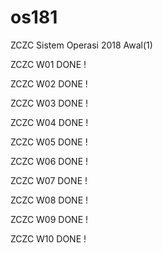 # os181
ZCZC Sistem Operasi 2018 Awal(1)

ZCZC W01 DONE !

ZCZC W02 DONE !

ZCZC W03 DONE !

ZCZC W04 DONE !

ZCZC W05 DONE !

ZCZC W06 DONE !

ZCZC W07 DONE !

ZCZC W08 DONE !

ZCZC W09 DONE !

ZCZC W10 DONE !

